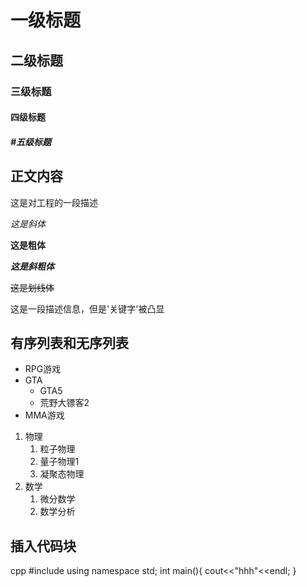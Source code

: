 # 一级标题

## 二级标题

### 三级标题

#### 四级标题

##### #五级标题

## 正文内容

这是对工程的一段描述

*这是斜体*

**这是粗体**

***这是斜粗体***

~~这是划线体~~

这是一段描述信息，但是'关键字'被凸显

## 有序列表和无序列表
* RPG游戏 
* GTA 
  * GTA5 
  * 荒野大镖客2 
* MMA游戏
1. 物理
   1. 粒子物理
   2. 量子物理1
   3. 凝聚态物理
2. 数学
   1. 微分数学
   2. 数学分析
## 插入代码块
   cpp
         #include<iostream>
	 using namespace std;
	 int main(){
            cout<<"hhh"<<endl;
	 }


